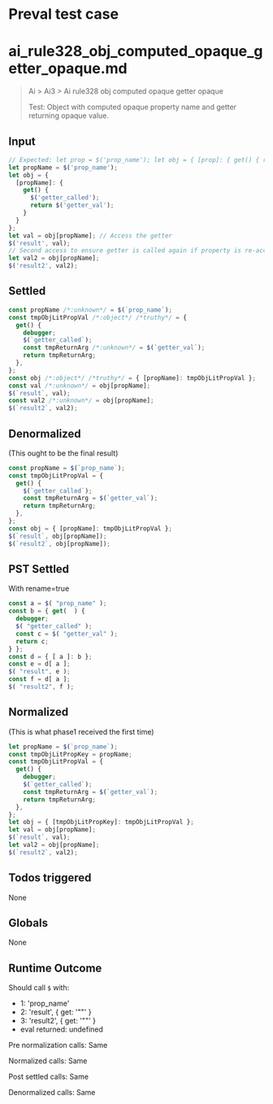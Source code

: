 # Preval test case

# ai_rule328_obj_computed_opaque_getter_opaque.md

> Ai > Ai3 > Ai rule328 obj computed opaque getter opaque
>
> Test: Object with computed opaque property name and getter returning opaque value.

## Input

`````js filename=intro
// Expected: let prop = $('prop_name'); let obj = { [prop]: { get() { return $('getter_val'); } } }; $('result', obj[prop].get());
let propName = $('prop_name');
let obj = {
  [propName]: { 
    get() { 
      $('getter_called');
      return $('getter_val'); 
    }
  }
};
let val = obj[propName]; // Access the getter
$('result', val);
// Second access to ensure getter is called again if property is re-accessed
let val2 = obj[propName];
$('result2', val2);
`````


## Settled


`````js filename=intro
const propName /*:unknown*/ = $(`prop_name`);
const tmpObjLitPropVal /*:object*/ /*truthy*/ = {
  get() {
    debugger;
    $(`getter_called`);
    const tmpReturnArg /*:unknown*/ = $(`getter_val`);
    return tmpReturnArg;
  },
};
const obj /*:object*/ /*truthy*/ = { [propName]: tmpObjLitPropVal };
const val /*:unknown*/ = obj[propName];
$(`result`, val);
const val2 /*:unknown*/ = obj[propName];
$(`result2`, val2);
`````


## Denormalized
(This ought to be the final result)

`````js filename=intro
const propName = $(`prop_name`);
const tmpObjLitPropVal = {
  get() {
    $(`getter_called`);
    const tmpReturnArg = $(`getter_val`);
    return tmpReturnArg;
  },
};
const obj = { [propName]: tmpObjLitPropVal };
$(`result`, obj[propName]);
$(`result2`, obj[propName]);
`````


## PST Settled
With rename=true

`````js filename=intro
const a = $( "prop_name" );
const b = { get(  ) {
  debugger;
  $( "getter_called" );
  const c = $( "getter_val" );
  return c;
} };
const d = { [ a ]: b };
const e = d[ a ];
$( "result", e );
const f = d[ a ];
$( "result2", f );
`````


## Normalized
(This is what phase1 received the first time)

`````js filename=intro
let propName = $(`prop_name`);
const tmpObjLitPropKey = propName;
const tmpObjLitPropVal = {
  get() {
    debugger;
    $(`getter_called`);
    const tmpReturnArg = $(`getter_val`);
    return tmpReturnArg;
  },
};
let obj = { [tmpObjLitPropKey]: tmpObjLitPropVal };
let val = obj[propName];
$(`result`, val);
let val2 = obj[propName];
$(`result2`, val2);
`````


## Todos triggered


None


## Globals


None


## Runtime Outcome


Should call `$` with:
 - 1: 'prop_name'
 - 2: 'result', { get: '"<function>"' }
 - 3: 'result2', { get: '"<function>"' }
 - eval returned: undefined

Pre normalization calls: Same

Normalized calls: Same

Post settled calls: Same

Denormalized calls: Same
